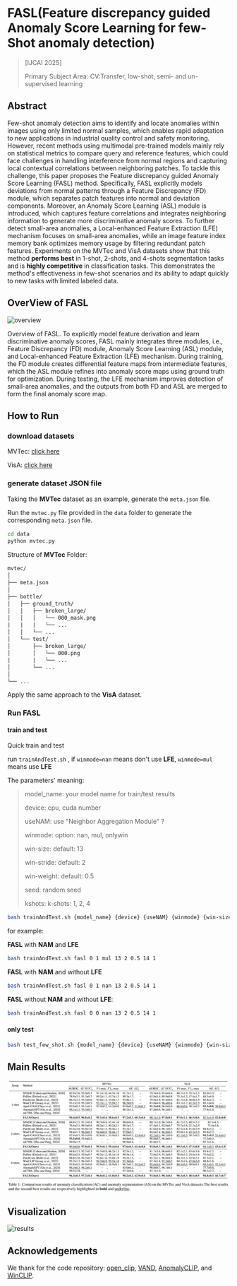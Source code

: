 # FASL(Feature discrepancy guided Anomaly Score Learning for few-Shot anomaly detection)

> [IJCAI 2025]
>
> Primary Subject Area: CV:Transfer, low-shot, semi- and un- supervised learning  

## Abstract

Few-shot anomaly detection aims to identify and locate anomalies within images using only limited normal samples, which enables rapid adaptation to new applications in industrial quality control and safety monitoring. However, recent methods using multimodal pre-trained models mainly rely on statistical metrics to compare query and reference features, which could face challenges in handling interference from normal regions and capturing local contextual correlations between neighboring patches. To tackle this challenge, this paper proposes the Feature discrepancy guided Anomaly Score Learning (FASL) method. Specifically, FASL explicitly models deviations from normal patterns through a Feature Discrepancy (FD) module, which separates patch features into normal and deviation components. Moreover, an Anomaly Score Learning (ASL) module is introduced, which captures feature correlations and integrates neighboring information to generate more discriminative anomaly scores. To further detect small-area anomalies, a Local-enhanced Feature Extraction (LFE) mechanism focuses on small-area anomalies, while an image feature index memory bank optimizes memory usage by filtering redundant patch features. Experiments on the MVTec and VisA datasets show that this method **performs best** in 1-shot, 2-shots, and 4-shots segmentation tasks and is **highly competitive** in classification tasks. This demonstrates the method's effectiveness in few-shot scenarios and its ability to adapt quickly to new tasks with limited labeled data.

## OverView of FASL

![overview](./assets/main-pic.png) 

Overview of FASL. To explicitly model feature derivation and learn discriminative anomaly scores, FASL mainly integrates three modules, i.e., Feature Discrepancy (FD) module, Anomaly Score Learning (ASL) module, and Local-enhanced Feature Extraction (LFE) mechanism. During training, the FD module creates differential feature maps from intermediate features, which the ASL module refines into anomaly score maps using ground truth for optimization. During testing, the LFE mechanism improves detection of small-area anomalies, and the outputs from both FD and ASL are merged to form the final anomaly score map.

## How to Run

### download datasets

MVTec: [click here](https://www.mvtec.com/company/research/datasets/mvtec-ad)

VisA: [click here](https://github.com/amazon-science/spot-diff)

### generate dataset JSON file

Taking the **MVTec** dataset as an example, generate the `meta.json` file.

Run the `mvtec.py` file provided in the `data` folder to generate the corresponding `meta.json` file.

~~~bash
cd data
python mvtec.py
~~~

Structure of **MVTec** Folder:

~~~
mvtec/
│
├── meta.json
│
├── bottle/
│   ├── ground_truth/
│   │   ├── broken_large/
│   │   │   └── 000_mask.png
|   |   |   └── ...
│   │   └── ...
│   └── test/
│       ├── broken_large/
│       │   └── 000.png
|       |   └── ...
│       └── ...
│   
└── ...
~~~

Apply the same approach to the **VisA** dataset.

### Run FASL

#### train and test

Quick train and test

run `trainAndTest.sh` , if `winmode=nan` means don't use **LFE**, `winmode=mul ` means use **LFE**

The parameters' meaning:

> model_name: 			your model name for train/test results
>
> device: 						cpu, cuda number
>
> useNAM:					use "Neighbor Aggregation Module" ?
>
> winmode:					option: nan, mul, onlywin
>
> win-size:					default: 13
>
> win-stride:				default: 2
>
> win-weight:				default: 0.5
>
> seed:							random seed
>
> kshots:						k-shots: 1, 2, 4

~~~bash
bash trainAndTest.sh {model_name} {device} {useNAM} {winmode} {win-size} {win-stride} {win-weight} {seed} {kshots}
~~~

for example:

**FASL** with **NAM** and **LFE**

~~~bash
bash trainAndTest.sh fasl 0 1 mul 13 2 0.5 14 1
~~~

**FASL** with **NAM** and without **LFE**

~~~bash
bash trainAndTest.sh fasl 0 1 nan 13 2 0.5 14 1
~~~

**FASL** without **NAM** and without **LFE**:

~~~bash
bash trainAndTest.sh fasl 0 0 nan 13 2 0.5 14 1
~~~

#### only test

~~~bash
bash test_few_shot.sh {model_name} {device} {useNAM} {winmode} {win-size} {win-stride} {win-weight} {seed} {kshots}
~~~

## Main Results

![results](./assets/main-results.png) 

## Visualization
![results](./assets/vis.png) 

## Acknowledgements

We thank for the code repository: [open_clip](https://github.com/mlfoundations/open_clip), [VAND](https://github.com/ByChelsea/VAND-APRIL-GAN/tree/master), [AnomalyCLIP](https://github.com/zqhang/AnomalyCLIP),  and [WinCLIP](https://github.com/zqhang/Accurate-WinCLIP-pytorch).

